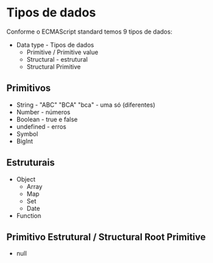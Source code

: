 # Tipos de dados
<!-- standard = padrão -->
<!-- ECMAScript é o orgão que padroniza o javascript -->
Conforme o ECMAScript standard temos 9 tipos de dados:

* Data type - Tipos de dados
    * Primitive / Primitive value
    * Structural - estrutural
    * Structural Primitive

## Primitivos

* String - "ABC" "BCA" "bca" - uma só (diferentes)
* Number - números
* Boolean - true e false
* undefined - erros
* Symbol
* BigInt

## Estruturais

* Object
    * Array
    * Map
    * Set
    * Date 
* Function

## Primitivo Estrutural / Structural Root Primitive

* null
